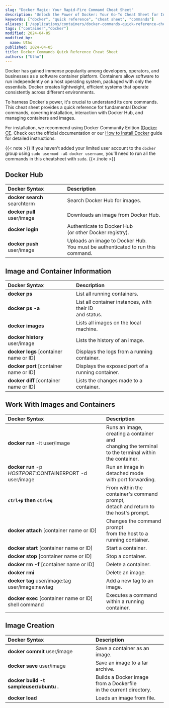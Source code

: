 ```yaml
---
slug: "Docker Magic: Your Rapid-Fire Command Cheat Sheet"
description: 'Unlock the Power of Docker: Your Go-To Cheat Sheet for Installation, Containers, Images, and Beyond'
keywords: ["docker", "quick reference", "cheat sheet", "commands"]
aliases: ['/applications/containers/docker-commands-quick-reference-cheat-sheet/','/applications/containers/docker-quick-reference-cheat-sheet/']
tags: ["container","docker"]
modified: 2024-04-05
modified_by:
  name: Utho
published: 2024-04-05
title: Docker Commands Quick Reference Cheat Sheet
authors: ["Utho"]
---
```


Docker has gained immense popularity among developers, operators, and businesses as a software container platform. Containers allow software to run independently on a host operating system, packaged with only the essentials. Docker creates lightweight, efficient systems that operate consistently across different environments.

To harness Docker's power, it's crucial to understand its core commands. This cheat sheet provides a quick reference for fundamental Docker commands, covering installation, interaction with Docker Hub, and managing containers and images.

For installation, we recommend using Docker Community Edition ([Docker CE](https://docs.docker.com/engine/installation/). Check out the official documentation or our [How to Install Docker](/docs/guides/installing-and-using-docker-on-ubuntu-and-debian/) guide for detailed instructions.

{{< note >}}
If you haven't added your limited user account to the `docker` group using `sudo usermod -aG docker username`, you'll need to run all the commands in this cheatsheet with `sudo`.
{{< /note >}}

## Docker Hub

| Docker Syntax | Description |
|:-------------|:---------|
| **docker search** searchterm | Search Docker Hub for images. |
| **docker pull** user/image | Downloads an image from Docker Hub. |
| **docker login** | Authenticate to Docker Hub <br> (or other Docker registry). |
| **docker push** user/image | Uploads an image to Docker Hub. <br> You must be authenticated to run this command. |

## Image and Container Information

| Docker Syntax | Description |
|:-------------|:---------|
| **docker ps** | List all running containers. |
| **docker ps -a** | List all container instances, with their ID<br> and status. |
| **docker images** | Lists all images on the local machine. |
| **docker history** user/image | Lists the history of an image. |
| **docker logs** [container name or ID] | Displays the logs from a running container. |
| **docker port** [container name or ID] | Displays the exposed port of a running container. |
| **docker diff** [container name or ID] | Lists the changes made to a container. |

## Work With Images and Containers

| Docker Syntax | Description |
|:-------------|:---------|
| **docker run** -it user/image | Runs an image, creating a container and<br> changing the terminal<br> to the terminal within the container. |
| **docker run** -p $HOSTPORT:$CONTAINERPORT -d user/image | Run an image in detached mode<br> with port forwarding. |
| **`ctrl+p` then `ctrl+q`** | From within the container's command prompt,<br> detach and return to the host's prompt. |
| **docker attach** [container name or ID] | Changes the command prompt<br> from the host to a running container. |
| **docker start** [container name or ID] | Start a container.  |
| **docker stop** [container name or ID] | Stop a container.  |
| **docker rm -f** [container name or ID] | Delete a container. |
| **docker rmi** | Delete an image. |
| **docker tag** user/image:tag user/image:newtag | Add a new tag to an image. |
| **docker exec** [container name or ID] shell command | Executes a command within a running container. |

## Image Creation

| Docker Syntax | Description |
|:-------------|:---------|
| **docker commit** user/image | Save a container as an image. |
| **docker save** user/image | Save an image to a tar archive. |
| **docker build -t sampleuser/ubuntu .** | Builds a Docker image<br> from a Dockerfile<br> in the current directory. |
| **docker load** | Loads an image from file.|
